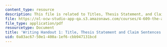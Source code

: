 ```yaml
---
content_type: resource
description: This file is related to Titles, Thesis Statement, and Claim Sentences.
file: https://ol-ocw-studio-app-qa.s3.amazonaws.com/courses/4-609-the-art-museum-history-theory-controversy-spring-2014/0a83ac6750e1400a1ef6cbb947131bcd_MIT4_609S14_assignmnts_wh1.pdf
file_type: application/pdf
resourcetype: Document
title: 'Writing Handout 1: Title, Thesis Statement and Claim Sentences'
uid: 0a83ac67-50e1-400a-1ef6-cbb947131bcd
---
```

